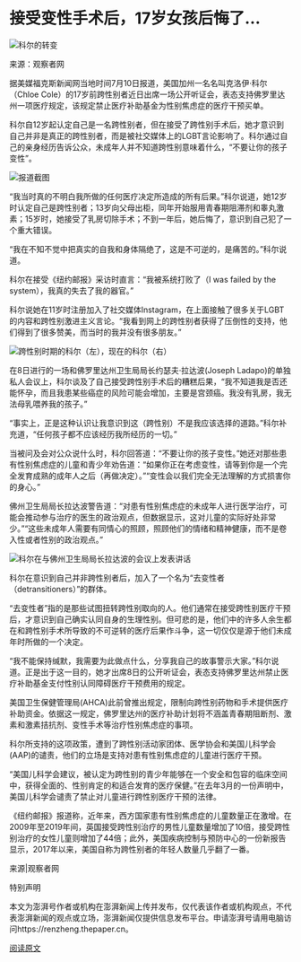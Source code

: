 # 接受变性手术后，17岁女孩后悔了…

![科尔的转变](https://image.thepaper.cn/publish/interaction/image/4/528/321.jpg)

来源：观察者网

据美媒福克斯新闻网当地时间7月10日报道，美国加州一名名叫克洛伊·科尔（Chloe Cole）的17岁前跨性别者近日出席一场公开听证会，表态支持佛罗里达州一项医疗规定，该规定禁止医疗补助基金为性别焦虑症的医疗干预买单。

科尔自12岁起认定自己是一名跨性别者，但在接受了跨性别手术后，她才意识到自己并非是真正的跨性别者，而是被社交媒体上的LGBT言论影响了。科尔通过自己的亲身经历告诉公众，未成年人并不知道跨性别意味着什么，“不要让你的孩子变性”。

![报道截图](https://imagepphcloud.thepaper.cn/pph/image/205/371/27.jpg)

“我当时真的不明白我所做的任何医疗决定所造成的所有后果。”科尔说道，她12岁时认定自己是跨性别者；13岁向父母出柜，同年开始服用青春期阻滞剂和睾丸激素；15岁时，她接受了乳房切除手术；不到一年后，她后悔了，意识到自己犯了一个重大错误。

“我在不知不觉中把真实的自我和身体隔绝了，这是不可逆的，是痛苦的。”科尔说道。

科尔在接受《纽约邮报》采访时直言：“我被系统打败了（I was failed by the system），我真的失去了我的器官。”

科尔说她在11岁时注册加入了社交媒体Instagram，在上面接触了很多关于LGBT的内容和跨性别激进主义言论。“我看到网上的跨性别者获得了压倒性的支持，他们得到了很多赞美，而当时的我并没有很多朋友。”

![跨性别时期的科尔（左），现在的科尔（右）](https://imagepphcloud.thepaper.cn/pph/image/205/371/33.jpg)

在8日进行的一场和佛罗里达州卫生局局长约瑟夫·拉达波(Joseph Ladapo)的单独私人会议上，科尔谈及了自己接受跨性别手术后的糟糕后果，“我不知道我是否还能怀孕，而且我患某些癌症的风险可能会增加，主要是宫颈癌。我没有乳房，我无法母乳喂养我的孩子。”

“事实上，正是这种认识让我意识到这（跨性别）不是我应该选择的道路。”科尔补充道，“任何孩子都不应该经历我所经历的一切。”

当被问及会对公众说什么时，科尔回答道：“不要让你的孩子变性。”她还对那些患有性别焦虑症的儿童和青少年劝告道：“如果你正在考虑变性，请等到你是一个完全发育成熟的成年人之后（再做决定）。”“变性会以我们完全无法理解的方式损害你的身心。”

佛州卫生局局长拉达波警告道：“对患有性别焦虑症的未成年人进行医学治疗，可能会推动参与治疗的医生的政治观点，但数据显示，这对儿童的实际好处非常少。”“这些未成年人需要有同情心的照顾，照顾他们的情绪和精神健康，而不是卷入性或者性别的政治观点。”

![科尔在与佛州卫生局局长拉达波的会议上发表讲话](https://imagepphcloud.thepaper.cn/pph/image/205/371/35.jpg)

科尔在意识到自己并非跨性别者后，加入了一个名为“去变性者（detransitioners）”的群体。

“去变性者”指的是那些试图扭转跨性别取向的人。他们通常在接受跨性别医疗干预后，才意识到自己确实认同自身的生理性别。但可悲的是，他们中的许多人余生都在和跨性别手术所导致的不可逆转的医疗后果作斗争，这一切仅仅是源于他们未成年时所做的一个决定。

“我不能保持缄默，我需要为此做点什么，分享我自己的故事警示大家。”科尔说道。正是出于这一目的，她才出席8日的公开听证会，表态支持佛罗里达州禁止医疗补助基金支付性别认同障碍医疗干预费用的规定。

美国卫生保健管理局(AHCA)此前曾推出规定，限制向跨性别药物和手术提供医疗补助资金。依据这一规定，佛罗里达州的医疗补助计划将不涵盖青春期阻断剂、激素和激素拮抗剂、变性手术等治疗性别焦虑症的事项。

科尔所支持的这项政策，遭到了跨性别活动家团体、医学协会和美国儿科学会(AAP)的谴责，他们的立场是支持对患有性别焦虑症的儿童进行医疗干预。

“美国儿科学会建议，被认定为跨性别的青少年能够在一个安全和包容的临床空间中，获得全面的、性别肯定的和适合发育的医疗保健。”在去年3月的一份声明中，美国儿科学会谴责了禁止对儿童进行跨性别医疗干预的法律。

《纽约邮报》报道称，近年来，西方国家患有性别焦虑症的儿童数量正在激增。在2009年至2019年间，英国接受跨性别治疗的男性儿童数量增加了10倍，接受跨性别治疗的女性儿童则增加了44倍；此外，美国疾病控制与预防中心的一份新报告显示，2017年以来，美国自称为跨性别者的年轻人数量几乎翻了一番。

来源|观察者网

特别声明

本文为澎湃号作者或机构在澎湃新闻上传并发布，仅代表该作者或机构观点，不代表澎湃新闻的观点或立场，澎湃新闻仅提供信息发布平台。申请澎湃号请用电脑访问https://renzheng.thepaper.cn。

[阅读原文](http://mp.weixin.qq.com/s?__biz=MjM5MjA4MjA4MA==&mid=2655016611&idx=8&sn=c25180ccfc14af6697e9ca880cfbcb05&chksm=bd1f476c8a68ce7aaa330bd423c97cd652fecf015ea443d43b62fc640fa3fa73cbdda565ccc9&scene=27#wechat_redirect)